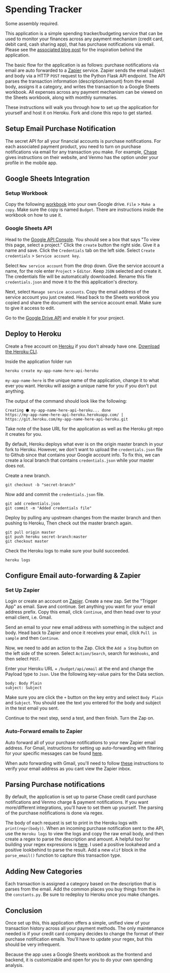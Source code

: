 # Spending Tracker

Some assembly required.

This application is a simple spending tracker/budgeting service that can be used to monitor your finances across any payment mechanism (credit card, debit card, cash sharing app), that has purchase notifications via email. Please see the [associated blog post](https://medium.com/@jcpeters/how-i-got-control-of-my-spending-with-a-couple-no-code-services-and-only-100-lines-of-python-code-36c8ac75f670) for the inspiration behind the application.

The basic flow for the application is as follows: purchase notifications via email are auto forwarded to a [Zapier](https://zapier.com) service. Zapier sends the email subject and body via a HTTP `POST` request to the Python Flask API endpoint. The API parses the transaction information (description/amount) from the email body, assigns it a category, and writes the transaction to a Google Sheets workbook. All expenses across any payment mechanism can be viewed on the Sheets workbook, along with monthly summaries.

These instructions will walk you through how to set up the application for yourself and host it on Heroku. Fork and clone this repo to get started.


## Setup Email Purchase Notification
The secret API for all your financial accounts is purchase notifications. For each associated payment product, you need to turn on purchase notifications via email for any transaction you make.  For example, [Chase](https://www.chase.com/personal/credit-cards/login-update-account) gives instructions on their website, and Venmo has the option under your profile in the mobile app. 

## Google Sheets Integration

### Setup Workbook
Copy the following [workbook](https://docs.google.com/spreadsheets/d/1o6o5-q1O2rX9Ikv6kUx4_Gr1T0PAmeFwk4DYnu7NoKE/edit?usp=sharing) into your own Google drive. `File` > `Make a copy`. Make sure the copy is named `Budget`. There are instructions inside the workbook on how to use it.

### Google Sheets API
Head to the [Google API Console](https://console.developers.google.com). You should see a box that says "To view this page, select a project." Click the `create` button the right side. Give it a name and save. Click the `Credentials` tab on the left side. Select `Create credentials` > `Service account key`.

Select `New service account` from the drop down. Give the service account a name, for the role enter `Project` > `Editor`. Keep `JSON` selected and create it. The credentials file will be automatically downloaded.  Rename this file `credentials.json` and move it to the this application's directory.

Next, select `Manage service accounts`. Copy the email address of the service account you just created. Head back to the Sheets workbook you copied and share the document with the service account email. Make sure to give it access to edit.

Go to the [Google Drive API](https://console.developers.google.com/apis/api/drive.googleapis.com/overview) and enable it for your project.

## Deploy to Heroku 
Create a free account on [Heroku](http://heroku.com/) if you don't already have one. [Download the Heroku CLI](https://devcenter.heroku.com/articles/getting-started-with-python#set-up).

Inside the application folder run 

```
heroku create my-app-name-here-api-heroku
```
`my-app-name-here` is the unique name of the application, change it to what ever you want. Heroku will assign a unique name for you if you don't put anything.

The output of the command should look like the following:

```
Creating ⬢ my-app-name-here-api-heroku... done
https://my-app-name-here-api-heroku.herokuapp.com/ | https://git.heroku.com/my-app-name-here-api-heroku.git
```

Take note of the base URL for the application as well as the Heroku git repo it creates for you. 

By default, Heroku deploys what ever is on the origin master branch in your fork to Heroku. However, we don't want to upload the `credentials.json` file to Github since that contains your Google account info. To fix this, we can create a local branch that contains `credentials.json` while your master does not. 

Create a new branch.

```
git checkout -b "secret-branch"
```

Now add and commit the `credentials.json` file.

```
git add credentials.json
git commit -m "Added credentials file"
```

Deploy by pulling any upstream changes from the master branch and then pushing to Heroku, Then check out the master branch again.

```
git pull origin master
git push heroku secret-branch:master
git checkout master
```

Check the Heroku logs to make sure your build succeeded.

```
heroku logs
```

## Configure Email auto-forwarding & Zapier

### Set Up Zapier
Login or create an account on [Zapier](https://zapier.com). Create a new zap. Set the "Trigger App" as email. Save and continue.  Set anything you want for your email address prefix. Copy this email, click `Continue`, and then head over to your email client, i.e. Gmail.

Send an email to your new email address with something in the subject and body. Head back to Zapier and once it receives your email, click `Pull in sample` and then `Continue`.  

Now, we need to add an action to the Zap. Click the `Add a Step` button on the left side of the screen. Select `Action/Search`, search for `Webhooks`, and then select `POST`. 

Enter your Heroku URL + `/budget/api/email` at the end and change the Payload type to `Json`. Use the following key-value pairs for the Data section.

```
body: Body Plain
subject: Subject
```

Make sure you are click the `+` button on the key entry and select `Body Plain` and `Subject`. You should see the text you entered for the body and subject in the test email you sent.

Continue to the next step, send a test, and then finish. Turn the Zap on.

### Auto-Forward emails to Zapier
Auto forward all of your purchase notifications to your new Zapier email address. For Gmail, instructions for setting up auto-forwarding with filtering for your specific messages can be found [here](https://support.google.com/mail/answer/10957?hl=en). 

When auto forwarding with Gmail, you'll need to follow [these](https://zapier.com/help/autoforwarding-email-gmail/) instructions to verify your email address as you cant view the Zapier inbox.

## Parsing Purchase notifications
By default, the application is set up to parse Chase credit card purchase notifications and Venmo charge & payment notifications. If you want more/different integrations, you'll have to set them up yourself. The parsing of the purchase notifications is done via regex. 

The body of each request is set to print in the Heroku logs with `print(repr(body))`.  When an incoming purchase notification sent to the API, use the `Heroku logs` to view the logs and copy the raw email body, and then create a regex to parse the description and amount.  A helpful tool for building your regex expressions is [here](https://regex101.com/). I used a positive lookahead and a positive lookbehind to parse the result. Add a new `elif` block in the `parse_email()` function to capture this transaction type.


## Adding New Categories 
Each transaction is assigned a category based on the description that is parses from the email. Add the common places you buy things from the in the `constants.py`. Be sure to redeploy to Heroku once you make changes.

## Conclusion
Once set up this, this application offers a simple, unified view of your transaction history across all your payment methods. The only maintenance needed is if your credit card company decides to change the format of their purchase notification emails.  You'll have to update your regex, but this should be very infrequent.  

Because the app uses a Google Sheets workbook as the frontend and backend, it is customizable and open for you to do your own spending analysis.
